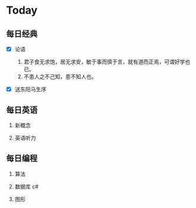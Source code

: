 # Today

## 每日经典

- [x] 论语

  1. 君子食无求饱，居无求安，敏于事而慎于言，就有道而正焉，可谓好学也已。
  2. 不患人之不己知，患不知人也。

- [x] 送东阳马生序

## 每日英语

1. 新概念

2. 英语听力

## 每日编程

1. 算法

    

2. 数据库 c#

3. 图形
